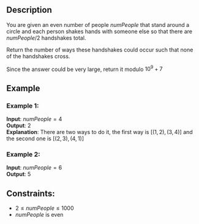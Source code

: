 ## Description
You are given an even number of people $numPeople$ that stand around a circle and each person shakes hands with someone else so that there are $numPeople / 2$ handshakes total.

Return the number of ways these handshakes could occur such that none of the handshakes cross.

Since the answer could be very large, return it modulo $10^9 + 7$

## Example
### Example 1:
**Input**: $numPeople = 4$  
**Output**: $2$  
**Explanation**: There are two ways to do it, the first way is $[(1,2),(3,4)]$ and the second one is $[(2,3),(4,1)]$

### Example 2:
**Input**: $numPeople = 6$  
**Output**: $5$
 
## Constraints:
- $2 \leq numPeople \leq 1000$
- $numPeople$ is even